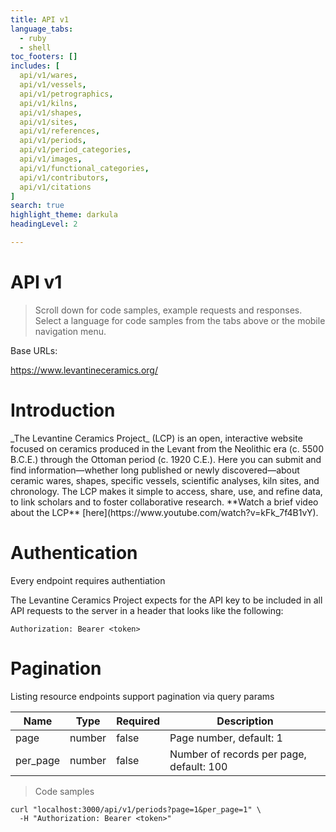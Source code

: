 ```yaml
---
title: API v1
language_tabs:
  - ruby
  - shell
toc_footers: []
includes: [
  api/v1/wares,
  api/v1/vessels,
  api/v1/petrographics,
  api/v1/kilns,
  api/v1/shapes,
  api/v1/sites,
  api/v1/references,
  api/v1/periods,
  api/v1/period_categories,
  api/v1/images,
  api/v1/functional_categories,
  api/v1/contributors,
  api/v1/citations
]
search: true
highlight_theme: darkula
headingLevel: 2

---
```


<!-- Generator: Widdershins v4.0.1 -->

<h1 id="api-title">API v1</h1>

> Scroll down for code samples, example requests and responses. Select a language for code samples from the tabs above or the mobile navigation menu.

Base URLs:

<a href="https://www.levantineceramics.org/">https://www.levantineceramics.org/</a>

<h1 id="authentitation">Introduction</h1>
_The Levantine Ceramics Project_ (LCP) is an open, interactive website focused on ceramics produced in the Levant from the Neolithic era (c. 5500 B.C.E.) through the Ottoman period (c. 1920 C.E.). Here you can submit and find information—whether long published or newly discovered—about ceramic wares, shapes, specific vessels, scientific analyses, kiln sites, and chronology. The LCP makes it simple to access, share, use, and refine data, to link scholars and to foster collaborative research. **Watch a brief video about the LCP** [here](https://www.youtube.com/watch?v=kFk_7f4B1vY).

<h1 id="authentitation">Authentication</h1>
<aside class="warning">
  Every endpoint requires authentiation
</aside>

The Levantine Ceramics Project expects for the API key to be included in all API requests to the server in a header that looks like the following:

`Authorization: Bearer <token>`

<h1 id="pagination">Pagination</h1>
Listing resource endpoints support pagination via query params

|Name|Type|Required|Description|
|---|---|---|---|
|page|number|false|Page number, default: 1|
|per_page|number|false|Number of records per page, default: 100|

> Code samples

```shell
curl "localhost:3000/api/v1/periods?page=1&per_page=1" \
  -H "Authorization: Bearer <token>"
```
